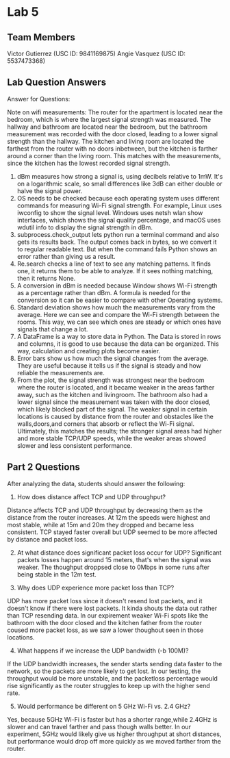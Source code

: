 # Lab 5

## Team Members
Victor Gutierrez (USC ID: 9841169875)
Angie Vasquez (USC ID: 5537473368)


## Lab Question Answers

Answer for Questions:

Note on wifi measurements:
The router for the apartment is located near the bedroom, which is where the largest signal strength was measured. The hallway and bathroom are located near the bedroom, but the bathroom measurement was recorded with the door closed, leading to a lower signal strength than the hallway. The kitchen and living room are located the farthest from the router with no doors inbetween, but the kitchen is farther around a corner than the living room. This matches with the measurements, since the kitchen has the lowest recorded signal strength.

1. dBm measures how strong a signal is, using decibels relative to 1mW. It's on a logarithmic scale, so small differences like 3dB can either double or halve the signal power.
2. OS needs to be checked because each operating system uses different commands for measuring Wi-Fi signal strength. For example, Linux uses iwconfig to show the signal level. Windows uses netsh wlan show interfaces, which shows the signal quality percentage, and macOS uses wdutil info to display the signal strength in dBm.
3. subprocess.check_output lets python run a terminal command and also gets its results back. The output comes back in bytes, so we convert it to regular readable text. But when the command fails Python shows an error rather than giving us a result.
4. Re.search checks a line of text to see any matching patterns. It finds one, it returns them to be able to analyze. If it sees nothing matching, then it returns None.
5. A conversion in dBm is needed because Window shows Wi-Fi strength as a percentage rather than dBm. A formula is needed for the conversion so it can be easier to compare with other Operating systems.
6. Standard deviation shows how much the measurements vary from the average. Here we can see and compare the Wi-Fi strength between the rooms. This way, we can see which ones are steady or which ones have signals that change a lot.
7. A DataFrame is a way to store data in Python. The Data is stored in rows and columns, it is good to use because the data can be organized. This way, calculation and creating plots become easier.
8. Error bars show us how much the signal changes from the average. They are useful  because it tells us if the signal is steady and how reliable the measurements are.
9. From the plot, the signal strength was strongest near the bedroom where the router is located, and it became weaker in the areas farther away, such as the kitchen and livingroom. The bathroom also had a lower signal since the measurement was taken with the door closed, which likely blocked part of the signal. The weaker signal in certain locations is caused by distance from the router and obstacles like the walls,doors,and corners that absorb or reflect the Wi-Fi signal. Ultimately, this matches the results; the stronger signal areas had higher and more stable TCP/UDP speeds, while the weaker areas showed slower and less consistent performance. 

## Part 2 Questions
 After analyzing the data, students should answer the following:

1. How does distance affect TCP and UDP throughput?

Distance affects TCP and UDP throughput by decreasing them as the distance from the router increases. At 12m the speeds were highest and most stable, while at 15m and 20m they dropped and became less consistent. TCP stayed faster overall but UDP seemed to be more affected by distance and packet loss.

2. At what distance does significant packet loss occur for UDP? Significant packets losses happen around 15 meters, that's when the signal was weaker. The thoughput droppsed close to 0Mbps in some runs after being stable in the 12m test.

3. Why does UDP experience more packet loss than TCP?

UDP has more packet loss since it doesn't resend lost packets, and it doesn't know if there were lost packets. It kinda shouts the data out rather than TCP resending data. In our expirement weaker Wi-Fi spots like the bathroom with the door closed and the kitchen father from the router coused more packet loss, as we saw a lower thoughout seen in those locations.

4. What happens if we increase the UDP bandwidth (-b 100M)?

If the UDP bandwidth increases, the sender starts sending data faster to the network, so the packets are more likely to get lost. In our testing, the throughput would be more unstable, and the packetloss percentage would rise significantly as the router struggles to keep up with the higher send rate.

5. Would performance be different on 5 GHz Wi-Fi vs. 2.4 GHz?

Yes, because 5GHz Wi-Fi is faster but has a shorter range,while 2.4GHz is slower and can travel farther and pass though walls better. In our experiment, 5GHz would likely give us higher throughput at short distances, but performance would drop off more quickly as we moved farther from the router.
